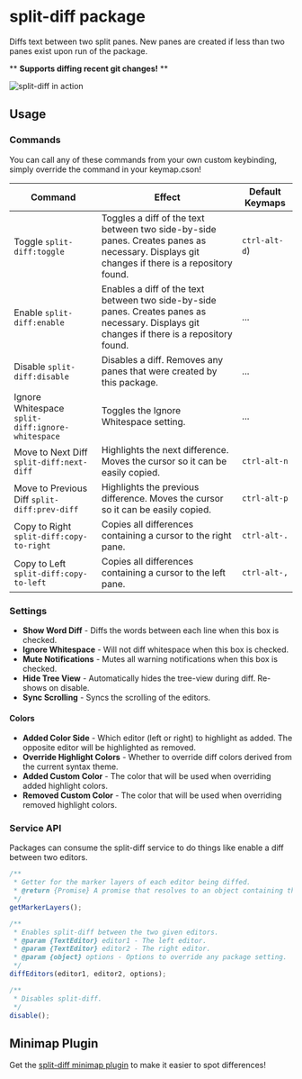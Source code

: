 # split-diff package

Diffs text between two split panes. New panes are created if less than two panes exist upon run of the package.

\*\* **Supports diffing recent git changes!** \*\*

![split-diff in action](https://github.com/mupchrch/split-diff/raw/master/demo.gif)

## Usage

### Commands

You can call any of these commands from your own custom keybinding, simply override the command in your keymap.cson!

| Command | Effect | Default Keymaps |
| ------- | ------ | --------------- |
| Toggle `split-diff:toggle` | Toggles a diff of the text between two side-by-side panes. Creates panes as necessary. Displays git changes if there is a repository found. | `ctrl-alt-d`) |
| Enable `split-diff:enable` | Enables a diff of the text between two side-by-side panes. Creates panes as necessary. Displays git changes if there is a repository found. | ... |
| Disable `split-diff:disable` | Disables a diff. Removes any panes that were created by this package. | ... |
| Ignore Whitespace `split-diff:ignore-whitespace` | Toggles the Ignore Whitespace setting. | ... |
| Move to Next Diff `split-diff:next-diff` | Highlights the next difference. Moves the cursor so it can be easily copied. | `ctrl-alt-n` |
| Move to Previous Diff `split-diff:prev-diff` | Highlights the previous difference. Moves the cursor so it can be easily copied. | `ctrl-alt-p` |
| Copy to Right `split-diff:copy-to-right` | Copies all differences containing a cursor to the right pane. | `ctrl-alt-.` |
| Copy to Left `split-diff:copy-to-left` | Copies all differences containing a cursor to the left pane. | `ctrl-alt-,` |

### Settings

* **Show Word Diff** - Diffs the words between each line when this box is checked.
* **Ignore Whitespace** - Will not diff whitespace when this box is checked.
* **Mute Notifications** - Mutes all warning notifications when this box is checked.
* **Hide Tree View** - Automatically hides the tree-view during diff. Re-shows on disable.
* **Sync Scrolling** - Syncs the scrolling of the editors.
#### Colors
* **Added Color Side** - Which editor (left or right) to highlight as added. The opposite editor will be highlighted as removed.
* **Override Highlight Colors** - Whether to override diff colors derived from the current syntax theme.
* **Added Custom Color** - The color that will be used when overriding added highlight colors.
* **Removed Custom Color** - The color that will be used when overriding removed highlight colors.

### Service API
Packages can consume the split-diff service to do things like enable a diff between two editors.

```js
/**
 * Getter for the marker layers of each editor being diffed.
 * @return {Promise} A promise that resolves to an object containing the marker layers.
 */
getMarkerLayers();

/**
 * Enables split-diff between the two given editors.
 * @param {TextEditor} editor1 - The left editor.
 * @param {TextEditor} editor2 - The right editor.
 * @param {object} options - Options to override any package setting.
 */
diffEditors(editor1, editor2, options);

/**
 * Disables split-diff.
 */
disable();
```

## Minimap Plugin

Get the [split-diff minimap plugin](https://atom.io/packages/minimap-split-diff) to make it easier to spot differences!
